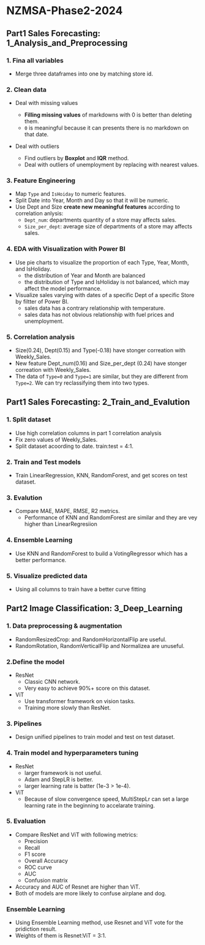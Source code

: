 # NZMSA-Phase2-2024 


## Part1 Sales Forecasting: 1_Analysis_and_Preprocessing

### 1. Fina all variables
- Merge three dataframes into one by matching store id.

### 2. Clean data
- Deal with missing values
  - **Filling missing values** of markdowns with 0 is better than deleting them.
  - `0` is meaningful because it can presents there is no markdown on that date.

- Deal with outliers
  - Find outliers by **Boxplot** and **IQR** method.
  - Deal with outliers of unemployment by replacing with nearest values.

### 3. Feature Engineering
- Map `Type` and `IsHoiday` to numeric features.
- Split Date into Year, Month and Day so that it will be numeric.
- Use Dept and Size **create new meaningful features** according to correlation anlysis:
  - `Dept_num`: departments quantity of a store may affects sales.
  - `Size_per_dept`: average size of departments of a store may affects sales.

### 4. EDA with Visualization with Power BI
- Use pie charts to visualize the proportion of each Type, Year, Month, and IsHoliday.
    - the distribution of Year and Month are balanced
    - the distribution of Type and IsHoliday is not balanced, which may affect the model performance.
- Visualize sales varying with dates of a specific Dept of a specific Store by filtter of Power BI.
    - sales data has a contrary relationship with temperature.
    - sales data has not obvious relationship with fuel prices and unemployment.

### 5. Correlation analysis
-  Size(0.24), Dept(0.15) and Type(-0.18) have stonger correation with Weekly_Sales.
-  New feature Dept_num(0.16) and Size_per_dept (0.24) have stonger correation with Weekly_Sales.
-  The data of `Type=0` and `Type=1` are similar, but they are different from `Type=2`. We can try reclassifying them into two types. 

## Part1 Sales Forecasting: 2_Train_and_Evalution

### 1. Split dataset
- Use high correlation columns in part 1 correlation analysis
- Fix zero values of Weekly_Sales.
- Split dataset acoording to date. train:test = 4:1.
  
### 2. Train and Test models
- Train LinearRegression, KNN, RandomForest, and get scores on test dataset.

### 3. Evalution
- Compare MAE, MAPE, RMSE, R2 metrics.
  - Performance of KNN and RandomForest are similar and they are vey higher than LinearRegresiion

### 4. Ensemble Learning
- Use KNN and RandomForest to build a VotingRegressor which has a better performance.

### 5. Visualize predicted data
- Using all columns to train have a better curve fitting

## Part2 Image Classification: 3_Deep_Learning

### 1. Data preprocessing & augmentation
- RandomResizedCrop: and RandomHorizontalFlip are useful.
- RandomRotation, RandomVerticalFlip and Normalizea are unuseful.

### 2.Define the model
- ResNet
  - Classic CNN network.
  - Very easy to achieve 90%+ score on this dataset.
- ViT
  - Use transformer framework on vision tasks.
  - Training more slowly than ResNet.

### 3. Pipelines
- Design unified pipelines to train model and test on test dataset.

### 4. Train model and hyperparameters tuning
- ResNet
  - larger framework is not useful.
  - Adam and StepLR is better.
  - larger learning rate is batter (1e-3 > 1e-4).
- ViT
  - Because of slow convergence speed, MultiStepLr can set a large learning rate in the beginning to accelarate training.
  
### 5. Evaluation
  - Compare ResNet and ViT with following metrics:
    - Precision
    - Recall
    - F1 score
    - Overall Accuracy
    - ROC curve
    - AUC
    - Confusion matrix
- Accuracy and AUC of Resnet are higher than ViT.
- Both of models are more likely to confuse airplane and dog.

### Ensemble Learning
- Using Ensemble Learning method, use Resnet and ViT vote for the pridiction result.
- Weights of them is Resnet:ViT = 3:1.

